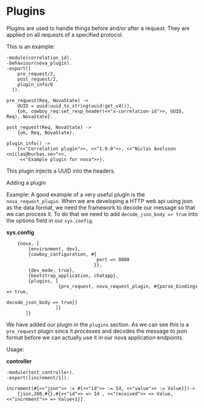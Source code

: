 # Plugins

Plugins are used to handle things before and/or after a request. They are applied on all requests of a specified protocol.

This is an example:

```
-module(correlation_id).
-behaviour(nova_plugin).
-export([
    pre_request/2,
    post_request/2,
    plugin_info/0
  ]).

pre_request(Req, NovaState) ->
    UUID = uuid:uuid_to_string(uuid:get_v4()),
    {ok, cowboy_req:set_resp_header(<<"x-correlation-id">>, UUID, Req), NovaState}.

post_request(Req, NovaState) ->
    {ok, Req, NovaState}.

plugin_info() ->
    {<<"Correlation plugin">>, <<"1.0.0">>, <<"Niclas Axelsson <niclas@burbas.se>">>,
     <<"Example plugin for nova">>}.
```

This plugin injects a UUID into the headers.


Adding a plugin

Example:
A good example of a very useful plugin is the `nova_request_plugin`. When we are developing a HTTP web api using json as the data format, we need the framework to
decode our message so that we can process it. To do that we need to add `decode_json_body => true` into the options field in our `sys.config`.


**sys.config**


 ```
     {nova, [
         {environment, dev},
         {cowboy_configuration, #{
                                  port => 8080
                                 }},
         {dev_mode, true},
         {bootstrap_application, chatapp},
         {plugins, [
                    {pre_request, nova_request_plugin, #{parse_bindings => true,
                                                         decode_json_body => true}}
                   ]}
        ]}
 ```
 We have added our plugin in the `plugins` section. As we can see this is a `pre_request` plugin since it processes and decodes the message to json format
 before we can actually use it in our nova application endpoints.

Usage:

**controller**

```
-module(test_controller).
-export([increment/1]).

increment(#{<<"json">> := #{<<"id">> := Id, <<"value">> := Value}})->
    {json,200,#{},#{<<"id">> => Id , <<"received">> => Value, <<"increment">> => Value+1}}.

```
